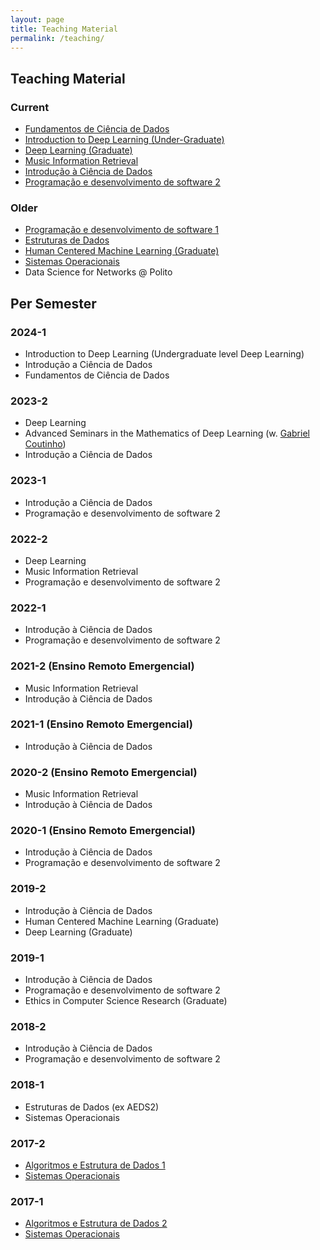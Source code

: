 ```yaml
---
layout: page
title: Teaching Material
permalink: /teaching/
---
```


## Teaching Material

### Current

  * [Fundamentos de Ciência de Dados](https://flaviovdf.io/fcd/)
  * [Introduction to Deep Learning (Under-Graduate)](https://flaviovdf.io/deep/)
  * [Deep Learning (Graduate)](https://deep-ufmg.github.io/)
  * [Music Information Retrieval](https://docs.google.com/document/d/1UeDOMEwAl-XAONn7pS6_a7DtBrkGSft04EUwRI-xUQc)
  * [Introdução à Ciência de Dados](https://icd-ufmg.github.io)
  * [Programação e desenvolvimento de software 2](https://flaviovdf.io/pds2-ufmg)

### Older

  * [Programação e desenvolvimento de software 1](https://github.com/flaviovdf/programacao)
  * [Estruturas de Dados](https://github.com/flaviovdf/estruturas-de-dados)
  * [Human Centered Machine Learning (Graduate)](https://drive.google.com/open?id=173s0BS44S74Wag5mKQPZFRlB49ZTY7im)
  * [Sistemas Operacionais](https://github.com/flaviovdf/sistemas-operacionais)
  * Data Science for Networks @ Polito

## Per Semester

### 2024-1
  * Introduction to Deep Learning (Undergraduate level Deep Learning)
  * Introdução a Ciência de Dados
  * Fundamentos de Ciência de Dados

### 2023-2
  * Deep Learning
  * Advanced Seminars in the Mathematics of Deep Learning (w. [Gabriel Coutinho](https://homepages.dcc.ufmg.br/~gabriel/))
  * Introdução a Ciência de Dados

### 2023-1
  * Introdução a Ciência de Dados
  * Programação e desenvolvimento de software 2

### 2022-2
  * Deep Learning
  * Music Information Retrieval
  * Programação e desenvolvimento de software 2

### 2022-1
  * Introdução à Ciência de Dados
  * Programação e desenvolvimento de software 2

### 2021-2 (Ensino Remoto Emergencial)
  * Music Information Retrieval
  * Introdução à Ciência de Dados

### 2021-1 (Ensino Remoto Emergencial)
  * Introdução à Ciência de Dados

### 2020-2 (Ensino Remoto Emergencial)
  * Music Information Retrieval
  * Introdução à Ciência de Dados

### 2020-1 (Ensino Remoto Emergencial)
  * Introdução à Ciência de Dados
  * Programação e desenvolvimento de software 2

### 2019-2
   * Introdução à Ciência de Dados
   * Human Centered Machine Learning (Graduate)
   * Deep Learning (Graduate)

### 2019-1
  * Introdução à Ciência de Dados
  * Programação e desenvolvimento de software 2
  * Ethics in Computer Science Research (Graduate)

### 2018-2
  * Introdução à Ciência de Dados
  * Programação e desenvolvimento de software 2

### 2018-1
  * Estruturas de Dados (ex AEDS2)
  * Sistemas Operacionais

### 2017-2
  * [Algoritmos e Estrutura de Dados 1](https://flaviovdf.github.io/AEDS1-2017-2)
  * [Sistemas Operacionais](https://flaviovdf.github.io/SO-2017-2)

### 2017-1
  * [Algoritmos e Estrutura de Dados 2](https://flaviovdf.github.io/AEDS2-2017-1)
  * [Sistemas Operacionais](https://flaviovdf.github.io/SO-2017-1)
